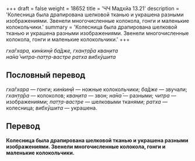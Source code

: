 +++
draft = false
weight = 18652
title = 'ЧЧ Мадхйа 13.21'
description = 'Колесница была драпирована шелковой тканью и украшена разными изображениями. Звенели многочисленные колокола, гонги и маленькие колокольчики.'
summary = 'Колесница была драпирована шелковой тканью и украшена разными изображениями. Звенели многочисленные колокола, гонги и маленькие колокольчики.'
+++

_гха̄гхара, кин̇кин̣ӣ ба̄дже, гхан̣т̣а̄ра кван̣ита  
на̄на̄ читра-пат̣т̣а-вастре ратха вибхӯшита_

## Пословный перевод

_гха̄гхара_ — гонги; _кин̇кин̣ӣ_ — ножные колокольчики; _ба̄дже_ — звучали; _гхан̣т̣а̄ра_ — колоколов; _кван̣ита_ — звон; _на̄на̄_ — разными; _читра_ — изображениями; _пат̣т̣а_\-_вастре_ — шелковыми тканями; _ратха_ — колесница; _вибхӯшита_ — украшена.

## Перевод

**Колесница была драпирована шелковой тканью и украшена разными изображениями. Звенели многочисленные колокола, гонги и маленькие колокольчики.**
